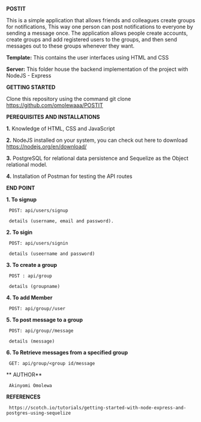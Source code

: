 **POSTIT**

This is a simple application that allows friends and colleagues create groups for notifications, This way one person can post notifications to everyone by sending a message once. The application allows people create accounts, create groups and add registered users to the groups, and then send messages out to these groups whenever they want.

**Template:** This contains the user interfaces using HTML and CSS

**Server:** This folder house the backend implementation of the project with NodeJS - Express



**GETTING STARTED**

   Clone this repository using the command git clone https://github.com/omolewaaa/POSTIT



**PEREQUISITES AND INSTALLATIONS**

   **1.** Knowledge of HTML, CSS and JavaScript

   **2.** NodeJS installed on your system, you can check out here to download https://nodejs.org/en/download/

   **3.** PostgreSQL for relational data persistence and Sequelize as the Object relational model.

   **4.** Installation of Postman for testing the API routes



**END POINT**

   **1. To signup**

     POST: api/users/signup

     details (username, email and password).

   **2. To sigin**

     POST: api/users/signin

     details (useername and password)

   **3. To create a group**

     POST : api/group

     details (groupname)

   **4. To add Member**

     POST: api/group//user

   **5. To post message to a group**

     POST: api/group//message

     details (message)

   **6. To Retrieve messages from a specified group**

     GET: api/group/<group id/message
   

   ** AUTHOR**

     Akinyomi Omolewa
    

   **REFERENCES**

     https://scotch.io/tutorials/getting-started-with-node-express-and-postgres-using-sequelize
